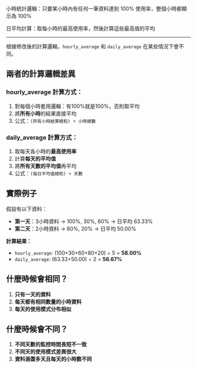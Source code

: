 小時統計邏輯：只要某小時內有任何一筆資料達到 100% 使用率，整個小時都顯示為 100%

日平均計算：取每小時的最高使用率，然後計算這些最高值的平均

---

根據修改後的計算邏輯，`hourly_average` 和 `daily_average` 在某些情況下會不同。

## 兩者的計算邏輯差異

### hourly_average 計算方式：
1. 對每個小時套用邏輯：有100%就是100%，否則取平均
2. 將**所有小時**的結果直接平均
3. 公式：`(所有小時結果總和) ÷ 小時總數`

### daily_average 計算方式：
1. 取每天各小時的**最高使用率**
2. 計算**每天的平均值** 
3. 將**所有天數的平均值**再平均
4. 公式：`(每日平均值總和) ÷ 天數`

## 實際例子

假設有以下資料：
- **第一天**：3小時資料 → 100%, 30%, 60% → 日平均 63.33%
- **第二天**：2小時資料 → 80%, 20% → 日平均 50.00%

**計算結果：**
- `hourly_average`: (100+30+60+80+20) ÷ 5 = **58.00%**
- `daily_average`: (63.33+50.00) ÷ 2 = **56.67%**

## 什麼時候會相同？

1. **只有一天的資料**
2. **每天都有相同數量的小時資料**
3. **每天的使用模式分布相似**

## 什麼時候會不同？

1. **不同天數的監控時間長短不一致**
2. **不同天的使用模式差異很大**
3. **資料涵蓋多天且每天的小時數不同**